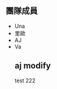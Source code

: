<h2>團隊成員</h2>
<ul>
  <li>Una</li>
  <li>里歐</li> 
  <li>AJ</li>
  <li>Va</li>
  <h2>  aj modify </h2>
  test
  222
</ul>
